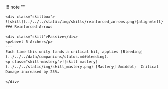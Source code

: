 !!! note ""

    <div class="skillbox">
    ![skill](../../../static/img/skills/reinforced_arrows.png){align=left}
    ### Reinforced Arrows

    <div class="skill">Passive</div>
    <p>Level 5 Archer</p>
    ---
    Each time this unity lands a critical hit, applies [Bleeding](../../../data/companions/status.md#bleeding).
    <p class="skill-mastery">![skill mastery](../../../static/img/skill_mastery.png) [Mastery] &middot;  Critical Damage increased by 25%.

    </div>
